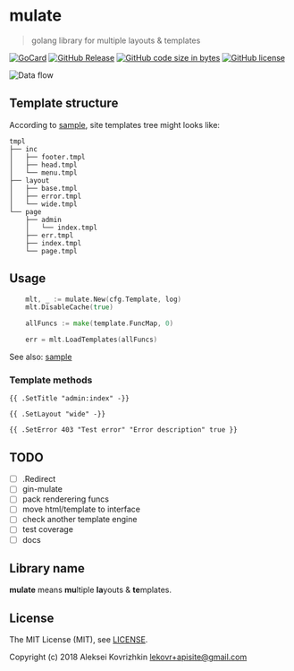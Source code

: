 # mulate
> golang library for multiple layouts & templates

[![GoCard][gc1]][gc2]
 [![GitHub Release][gr1]][gr2]
 [![GitHub code size in bytes][sz]]()
 [![GitHub license][gl1]][gl2]

[gc1]: https://goreportcard.com/badge/apisite/mulate
[gc2]: https://goreportcard.com/report/github.com/apisite/mulate
[gr1]: https://img.shields.io/github/release/apisite/mulate.svg
[gr2]: https://github.com/apisite/mulate/releases
[sz]: https://img.shields.io/github/languages/code-size/apisite/mulate.svg
[gl1]: https://img.shields.io/github/license/apisite/mulate.svg
[gl2]: LICENSE

![Data flow](doc/flow.png)

## Template structure

According to [sample](sample/), site templates tree might looks like: 

```
tmpl
├── inc
│   ├── footer.tmpl
│   ├── head.tmpl
│   └── menu.tmpl
├── layout
│   ├── base.tmpl
│   ├── error.tmpl
│   └── wide.tmpl
└── page
    ├── admin
    │   └── index.tmpl
    ├── err.tmpl
    ├── index.tmpl
    └── page.tmpl

```

## Usage

```go
    mlt, _ := mulate.New(cfg.Template, log)
    mlt.DisableCache(true)

    allFuncs := make(template.FuncMap, 0)

    err = mlt.LoadTemplates(allFuncs)
```

See also: [sample](sample/)

### Template methods

```
{{ .SetTitle "admin:index" -}}
```

```
{{ .SetLayout "wide" -}}
```

```
{{ .SetError 403 "Test error" "Error description" true }}
```

## TODO

* [ ] .Redirect
* [ ] gin-mulate
* [ ] pack renderering funcs
* [ ] move html/template to interface
* [ ] check another template engine
* [ ] test coverage
* [ ] docs

## Library name

**mulate** means **mu**ltiple **la**youts & **te**mplates.

## License

The MIT License (MIT), see [LICENSE](LICENSE).

Copyright (c) 2018 Aleksei Kovrizhkin <lekovr+apisite@gmail.com>


